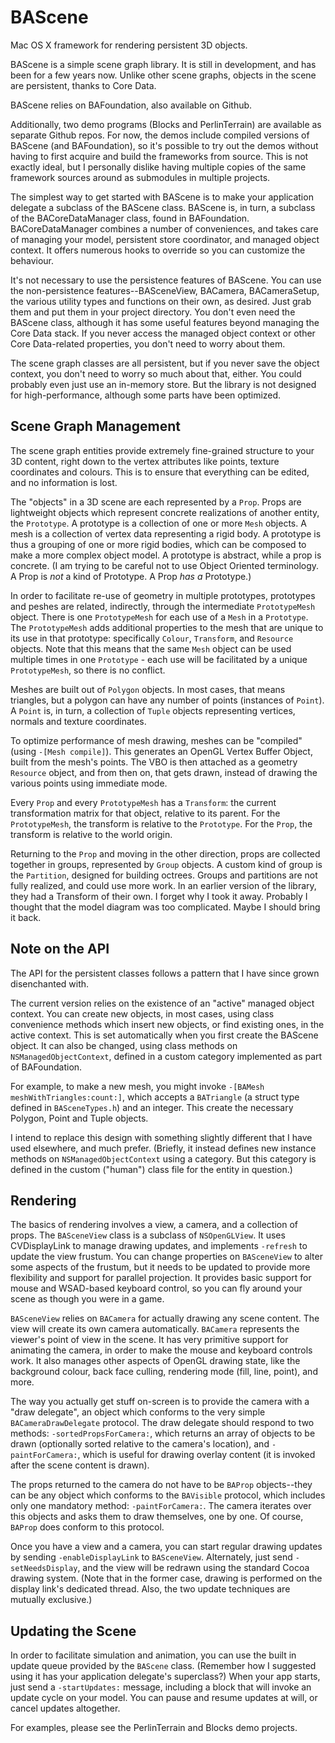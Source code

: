BAScene
=======

Mac OS X framework for rendering persistent 3D objects.


BAScene is a simple scene graph library. It is still in development, and has been for a few years now. Unlike other scene graphs, objects in the scene are persistent, thanks to Core Data.

BAScene relies on BAFoundation, also available on Github.

Additionally, two demo programs (Blocks and PerlinTerrain) are available as separate Github repos. For now, the demos include compiled versions of BAScene (and BAFoundation), so it's possible to try out the demos without having to first acquire and build the frameworks from source. This is not exactly ideal, but I personally dislike having multiple copies of the same framework sources around as submodules in multiple projects.

The simplest way to get started with BAScene is to make your application delegate a subclass of the BAScene class. BAScene is, in turn, a subclass of the BACoreDataManager class, found in BAFoundation. BACoreDataManager combines a number of conveniences, and takes care of managing your model, persistent store coordinator, and managed object context. It offers numerous hooks to override so you can customize the behaviour.

It's not necessary to use the persistence features of BAScene. You can use the non-persistence features--BASceneView, BACamera, BACameraSetup, the various utility types and functions on their own, as desired. Just grab them and put them in your project directory. You don't even need the BAScene class, although it has some useful features beyond managing the Core Data stack. If you never access the managed object context or other Core Data-related properties, you don't need to worry about them.

The scene graph classes are all persistent, but if you never save the object context, you don't need to worry so much about that, either. You could probably even just use an in-memory store. But the library is not designed for high-performance, although some parts have been optimized.


Scene Graph Management
----------------------

The scene graph entities provide extremely fine-grained structure to your 3D content, right down to the vertex attributes like points, texture coordinates and colours. This is to ensure that everything can be edited, and no information is lost.

The "objects" in a 3D scene are each represented by a `Prop`. Props are lightweight objects which represent concrete realizations of another entity, the `Prototype`. A prototype is a collection of one or more `Mesh` objects. A mesh is a  collection of vertex data representing a rigid body. A prototype is thus a grouping of one or more rigid bodies, which can be composed to make a more complex object model. A prototype is abstract, while a prop is concrete. (I am trying to be careful not to use Object Oriented terminology. A Prop is *not* a kind of Prototype. A Prop *has a* Prototype.)

In order to facilitate re-use of geometry in multiple prototypes, prototypes and peshes are related, indirectly, through the intermediate `PrototypeMesh` object. There is one `PrototypeMesh` for each use of a `Mesh` in a `Prototype`. The `PrototypeMesh` adds additional properties to the mesh that are unique to its use in that prototype: specifically `Colour`, `Transform`, and `Resource` objects. Note that this means that the same `Mesh` object can be used multiple times in one `Prototype` - each use will be facilitated by a unique  `PrototypeMesh`, so there is no conflict.

Meshes are built out of `Polygon` objects. In most cases, that means triangles, but a polygon can have any number of points (instances of `Point`). A `Point` is, in turn, a collection of `Tuple` objects representing vertices, normals and texture coordinates.

To optimize performance of mesh drawing, meshes can be "compiled" (using `-[Mesh compile]`). This generates an OpenGL Vertex Buffer Object, built from the mesh's points. The VBO is then attached as a geometry `Resource` object, and from then on, that gets drawn, instead of drawing the various points using immediate mode.

Every `Prop` and every `PrototypeMesh` has a `Transform`: the current transformation matrix for that object, relative to its parent. For the `PrototypeMesh`, the transform is relative to the `Prototype`. For the `Prop`, the transform is relative to the world origin.

Returning to the `Prop` and moving in the other direction, props are collected together in groups, represented by `Group` objects. A custom kind of group is the `Partition`, designed for building octrees. Groups and partitions are not fully realized, and could use more work. In an earlier version of the library, they had a Transform of their own. I forget why I took it away. Probably I thought that the model diagram was too complicated. Maybe I should bring it back.


Note on the API
---------------

The API for the persistent classes follows a pattern that I have since grown disenchanted with.

The current version relies on the existence of an "active" managed object context. You can create new objects, in most cases, using class convenience methods which insert new objects, or find existing ones, in the active context. This is set automatically when you first create the BAScene object. It can also be changed, using class methods on `NSManagedObjectContext`, defined in a custom category implemented as part of BAFoundation.

For example, to make a new mesh, you might invoke `-[BAMesh meshWithTriangles:count:]`, which accepts a `BATriangle` (a struct type defined in `BASceneTypes.h`) and an integer. This create the necessary Polygon, Point and Tuple objects.

I intend to replace this design with something slightly different that I have used elsewhere, and much prefer. (Briefly, it instead defines new instance methods on `NSManagedObjectContext` using a category. But this category is defined in the custom ("human") class file for the entity in question.)


Rendering
---------

The basics of rendering involves a view, a camera, and a collection of props. The `BASceneView` class is a subclass of `NSOpenGLView`. It uses CVDisplayLink to manage drawing updates, and implements `-refresh` to update the view frustum. You can change properties on `BASceneView` to alter some aspects of the frustum, but it needs to be updated to provide more flexibility and support for parallel projection. It provides basic support for mouse and WSAD-based keyboard control, so you can fly around your scene as though you were in a game.

`BASceneView` relies on `BACamera` for actually drawing any scene content. The view will create its own camera automatically. `BACamera` represents the viewer's point of view in the scene. It has very primitive support for animating the camera, in order to make the mouse and keyboard controls work. It also manages other aspects of OpenGL drawing state, like the background colour, back face culling, rendering mode (fill, line, point), and more.

The way you actually get stuff on-screen is to provide the camera with a "draw delegate", an object which conforms to the very simple `BACameraDrawDelegate` protocol. The draw delegate should respond to two methods: `-sortedPropsForCamera:`, which returns an array of objects to be drawn (optionally sorted relative to the camera's location), and `-paintForCamera:`, which is useful for drawing overlay content (it is invoked after the scene content is drawn).

The props returned to the camera do not have to be `BAProp` objects--they can be any object which conforms to the `BAVisible` protocol, which includes only one mandatory method: `-paintForCamera:`. The camera iterates over this objects and asks them to draw themselves, one by one. Of course, `BAProp` does conform to this protocol.

Once you have a view and a camera, you can start regular drawing updates by sending `-enableDisplayLink` to `BASceneView`. Alternately, just send `-setNeedsDisplay`, and the view will be redrawn using the standard Cocoa drawing system. (Note that in the former case, drawing is performed on the display link's dedicated thread. Also, the two update techniques are mutually exclusive.)


Updating the Scene
------------------

In order to facilitate simulation and animation, you can use the built in update queue provided by the `BAScene` class. (Remember how I suggested using it has your application delegate's superclass?) When your app starts, just send a `-startUpdates:` message, including a block that will invoke an update cycle on your model. You can pause and resume updates at will, or cancel updates altogether.

For examples, please see the PerlinTerrain and Blocks demo projects.
